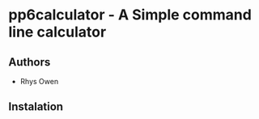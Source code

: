 pp6calculator - A Simple command line calculator
=================================================

Authors
--------
- Rhys Owen

Instalation
-----------
